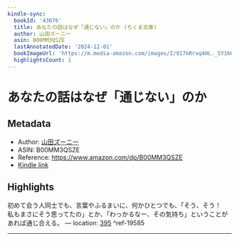 ```yaml
---
kindle-sync:
  bookId: '43076'
  title: あなたの話はなぜ「通じない」のか (ちくま文庫)
  author: 山田ズーニー
  asin: B00MM3QSZE
  lastAnnotatedDate: '2024-12-01'
  bookImageUrl: 'https://m.media-amazon.com/images/I/917kRrxq40L._SY160.jpg'
  highlightsCount: 1
---
```

# あなたの話はなぜ「通じない」のか
## Metadata
* Author: [山田ズーニー](https://www.amazon.comundefined)
* ASIN: B00MM3QSZE
* Reference: https://www.amazon.com/dp/B00MM3QSZE
* [Kindle link](kindle://book?action=open&asin=B00MM3QSZE)

## Highlights
初めて会う人同士でも、言葉やふるまいに、何かひとつでも、「そう、そう！　私もまさにそう思ってたの」とか、「わっかるなー、その気持ち」ということがあれば通じ合える。 — location: [395](kindle://book?action=open&asin=B00MM3QSZE&location=395) ^ref-19585

---
